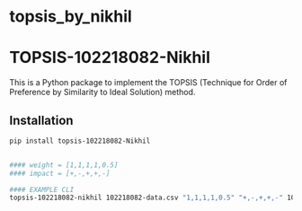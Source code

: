 # topsis_by_nikhil

# TOPSIS-102218082-Nikhil

This is a Python package to implement the TOPSIS (Technique for Order of Preference by Similarity to Ideal Solution) method.

## Installation

```bash
pip install topsis-102218082-Nikhil


#### weight = [1,1,1,1,0.5]
#### impact = [+,-,+,+,-]

#### EXAMPLE CLI 
topsis-102218082-nikhil 102218082-data.csv "1,1,1,1,0.5" "+,-,+,+,-" 102218082-result.csv
